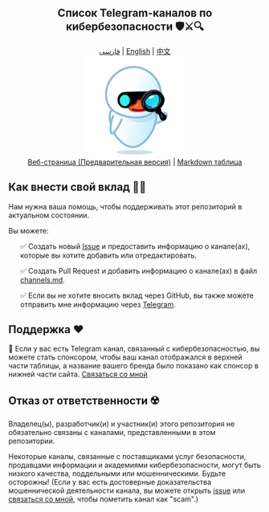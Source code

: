 <div align="center">
  <h2>Список Telegram-каналов по кибербезопасности 🛡️⚔️🔍</h2>
</div>
<div align="center">
  <a href="./README-fa.md">فارسی</a> | 
  <a href="./README-en.md">English</a> | 
  <a href="./README-zh.md">中文</a>
</div>

<div align="center">
  <img src="../src/assets/icon.png" width="200" height="200" alt="Icon">
</div>

<div align="center">
  <a href="https://mehrazino.github.io/tg-cybersec/">Веб-страница (Предварительная версия)</a> |
  <a href="../src/data/channels.md">Markdown таблица</a>
</div>

## Как внести свой вклад 🤝🔄

Нам нужна ваша помощь, чтобы поддерживать этот репозиторий в актуальном состоянии.

Вы можете:

<ul>
  <p>✅ Создать новый <a href="https://github.com/mehrazino/tg-cybersec/issues/new">Issue</a> и предоставить информацию о канале(ах), которые вы хотите добавить или отредактировать.</p>
  <p>✅ Создать Pull Request и добавить информацию о канале(ах) в файл <a href="../src/data/channels.md">channels.md</a>.</p>
  
  <p>✅ Если вы не хотите вносить вклад через GitHub, вы также можете отправить мне информацию через <a href="https://telegram.me/mehrazeno">Telegram</a>.</p>
</ul>

## Поддержка ❤️

💟 Если у вас есть Telegram канал, связанный с кибербезопасностью, вы можете стать спонсором, чтобы ваш канал отображался в верхней части таблицы, а название вашего бренда было показано как спонсор в нижней части сайта. [Связаться со мной](https://telegram.me/mehrazeno)

## Отказ от ответственности ☢️

Владелец(ы), разработчик(и) и участник(и) этого репозитория не обязательно связаны с каналами, представленными в этом репозитории.

Некоторые каналы, связанные с поставщиками услуг безопасности, продавцами информации и академиями кибербезопасности, могут быть низкого качества, поддельными или мошенническими. Будьте осторожны!
(Если у вас есть достоверные доказательства мошеннической деятельности канала, вы можете открыть [issue](https://github.com/mehrazino/tg-cybersec/issues/new) или [связаться со мной](https://telegram.me/mehrazeno), чтобы пометить канал как "scam".)
